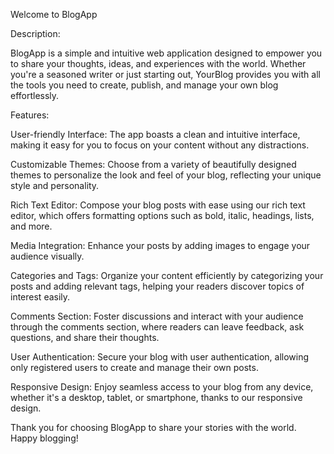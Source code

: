 Welcome to BlogApp

Description:

BlogApp is a simple and intuitive web application designed to empower you to share your thoughts, ideas, and experiences with the world. Whether you're a seasoned writer or just starting out, YourBlog provides you with all the tools you need to create, publish, and manage your own blog effortlessly.

Features:

User-friendly Interface: The app boasts a clean and intuitive interface, making it easy for you to focus on your content without any distractions.

Customizable Themes: Choose from a variety of beautifully designed themes to personalize the look and feel of your blog, reflecting your unique style and personality.

Rich Text Editor: Compose your blog posts with ease using our rich text editor, which offers formatting options such as bold, italic, headings, lists, and more.

Media Integration: Enhance your posts by adding images to engage your audience visually.

Categories and Tags: Organize your content efficiently by categorizing your posts and adding relevant tags, helping your readers discover topics of interest easily.

Comments Section: Foster discussions and interact with your audience through the comments section, where readers can leave feedback, ask questions, and share their thoughts.

User Authentication: Secure your blog with user authentication, allowing only registered users to create and manage their own posts.

Responsive Design: Enjoy seamless access to your blog from any device, whether it's a desktop, tablet, or smartphone, thanks to our responsive design.



Thank you for choosing BlogApp to share your stories with the world. Happy blogging!
